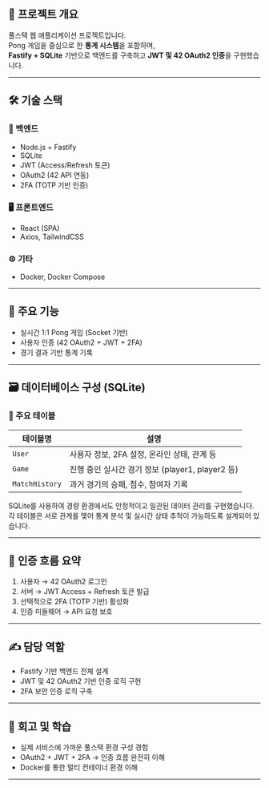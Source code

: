 ## 📌 프로젝트 개요

풀스택 웹 애플리케이션 프로젝트입니다.  
Pong 게임을 중심으로 한 **통계 시스템**을 포함하며,  
**Fastify + SQLite** 기반으로 백엔드를 구축하고 **JWT 및 42 OAuth2 인증**을 구현했습니다.

---

## 🛠️ 기술 스택

### 🔧 백엔드

- Node.js + Fastify
- SQLite
- JWT (Access/Refresh 토큰)
- OAuth2 (42 API 연동)
- 2FA (TOTP 기반 인증)

### 🖥 프론트엔드

- React (SPA)
- Axios, TailwindCSS

### ⚙ 기타

- Docker, Docker Compose

---

## 🧠 주요 기능

- 실시간 1:1 Pong 게임 (Socket 기반)
- 사용자 인증 (42 OAuth2 + JWT + 2FA)
- 경기 결과 기반 통계 기록

---

## 🗃 데이터베이스 구성 (SQLite)

### 📁 주요 테이블

| 테이블명         | 설명                                                    |
|------------------|---------------------------------------------------------|
| `User`           | 사용자 정보, 2FA 설정, 온라인 상태, 관계 등              |
| `Game`           | 진행 중인 실시간 경기 정보 (player1, player2 등)         |
| `MatchHistory`   | 과거 경기의 승패, 점수, 참여자 기록                      |

SQLite를 사용하여 경량 환경에서도 안정적이고 일관된 데이터 관리를 구현했습니다.  
각 테이블은 서로 관계를 맺어 통계 분석 및 실시간 상태 추적이 가능하도록 설계되어 있습니다.

---

## 🔐 인증 흐름 요약

1. 사용자 → 42 OAuth2 로그인
2. 서버 → JWT Access + Refresh 토큰 발급
3. 선택적으로 2FA (TOTP 기반) 활성화
4. 인증 미들웨어 → API 요청 보호

---

## ✍ 담당 역할

- Fastify 기반 백엔드 전체 설계
- JWT 및 42 OAuth2 기반 인증 로직 구현
- 2FA 보안 인증 로직 구축

---

## 🧠 회고 및 학습

- 실제 서비스에 가까운 풀스택 환경 구성 경험
- OAuth2 + JWT + 2FA → 인증 흐름 완전히 이해
- Docker를 통한 멀티 컨테이너 환경 이해

---
